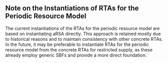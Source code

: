 ## Note on the Instantiations of RTAs for the Periodic Resource Model

The current instantiations of the RTAs for the periodic resource model are based on instantiating aRSA directly.
This approach is retained mostly due to historical reasons and to maintain consistency with other concrete RTAs.
In the future, it may be preferable to instantiate RTAs for the periodic resource model from the concrete RTAs for restricted supply,
as these already employ generic SBFs and provide a more direct foundation.